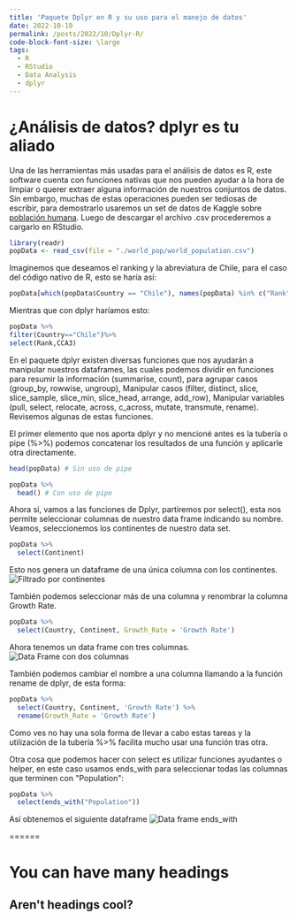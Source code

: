 ```yaml
---
title: 'Paquete Dplyr en R y su uso para el manejo de datos'
date: 2022-10-10
permalink: /posts/2022/10/Dplyr-R/
code-block-font-size: \large
tags:
  - R
  - RStudio
  - Data Analysis
  - dplyr
---
```


# ¿Análisis de datos? dplyr es tu aliado

Una de las herramientas más usadas para el análisis de datos es R, este software cuenta con funciones nativas que nos pueden ayudar a la hora de limpiar o querer extraer alguna información de nuestros conjuntos de datos. Sin embargo, muchas de estas operaciones pueden ser tediosas de escribir, para demostrarlo usaremos un set de datos de Kaggle sobre [población humana](https://www.kaggle.com/datasets/iamsouravbanerjee/world-population-dataset). Luego de descargar el archivo .csv procederemos a cargarlo en RStudio.

```R
library(readr)
popData <- read_csv(file = "./world_pop/world_population.csv")
```

Imaginemos que deseamos el ranking y la abreviatura de Chile, para el caso del código nativo de R, esto se haría así:
```R
popData[which(popData$Country == "Chile"), names(popData) %in% c("Rank", "CCA3")]
```

Mientras que con dplyr haríamos esto:
```R
popData %>%
filter(Country=="Chile")%>%
select(Rank,CCA3)
```
En el paquete dplyr existen diversas funciones que nos ayudarán a manipular nuestros dataframes, las cuales podemos dividir en funciones para resumir la información (summarise, count), para agrupar casos (group_by, rowwise, ungroup), Manipular casos (filter, distinct, slice, slice_sample, slice_min, slice_head, arrange, add_row), Manipular variables (pull, select, relocate, across, c_across, mutate, transmute, rename). Revisemos algunas de estas funciones.

El primer elemento que nos aporta dplyr y no mencioné antes es la tubería o pipe (%>%) podemos concatenar los resultados de una función y aplicarle otra directamente.

```R
head(popData) # Sin uso de pipe

popData %>%
  head() # Con uso de pipe

```
Ahora si, vamos a las funciones de Dplyr, partiremos por select(), esta nos permite seleccionar columnas de nuestro data frame indicando su nombre. Veamos, seleccionemos los continentes de nuestro data set. 
```R
popData %>%
  select(Continent)

```
Esto nos genera un dataframe de una única columna con los continentes. ![Filtrado por continentes](https://github.com/JorgeCortes-M/JorgeCortes-M.github.io/tree/master/images/select_continent_blog_1.JPG)

También podemos seleccionar más de una columna y renombrar la columna Growth Rate. 
```R
popData %>%
  select(Country, Continent, Growth_Rate = 'Growth Rate')
```
Ahora tenemos un data frame con tres columnas. ![Data Frame con dos columnas](https://github.com/JorgeCortes-M/JorgeCortes-M.github.io/tree/master/images/select_mult_col_blog_1.JPG)

También podemos cambiar el nombre a una columna llamando a la función rename de dplyr, de esta forma:

```R
popData %>%
  select(Country, Continent, 'Growth Rate') %>%
  rename(Growth_Rate = 'Growth Rate')

```
Como ves no hay una sola forma de llevar a cabo estas tareas y la utilización de la tubería %>% facilita mucho usar una función tras otra.

Otra cosa que podemos hacer con select es utilizar funciones ayudantes o helper, en este caso usamos ends_with para seleccionar todas las columnas que terminen con "Population":

```R
popData %>%
  select(ends_with("Population"))

```

Así obtenemos el siguiente dataframe ![Data frame ends_with](https://github.com/JorgeCortes-M/JorgeCortes-M.github.io/tree/master/images/select_ends_with.JPG)

======

You can have many headings
======

Aren't headings cool?
------